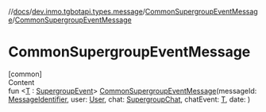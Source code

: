 //[docs](../../../index.md)/[dev.inmo.tgbotapi.types.message](../index.md)/[CommonSupergroupEventMessage](index.md)/[CommonSupergroupEventMessage](-common-supergroup-event-message.md)



# CommonSupergroupEventMessage  
[common]  
Content  
fun <[T](index.md) : [SupergroupEvent](../../dev.inmo.tgbotapi.types.message.ChatEvents.abstracts/-supergroup-event/index.md)> [CommonSupergroupEventMessage](-common-supergroup-event-message.md)(messageId: [MessageIdentifier](../../dev.inmo.tgbotapi.types/index.md#%5Bdev.inmo.tgbotapi.types%2FMessageIdentifier%2F%2F%2FPointingToDeclaration%2F%5D%2FClasslikes%2F625018081), user: [User](../../dev.inmo.tgbotapi.types/-user/index.md), chat: [SupergroupChat](../../dev.inmo.tgbotapi.types.chat.abstracts/-supergroup-chat/index.md), chatEvent: [T](index.md), date: )  




